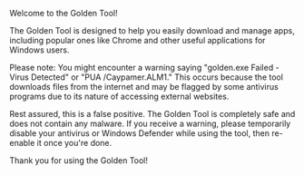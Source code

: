 Welcome to the Golden Tool!

The Golden Tool is designed to help you easily download and manage apps, including popular ones like Chrome and other useful applications for Windows users.

Please note: You might encounter a warning saying "golden.exe Failed - Virus Detected" or "PUA
/Caypamer.ALM1." This occurs because the tool downloads files from the internet and may be flagged by some antivirus programs due to its nature of accessing external websites.

Rest assured, this is a false positive. The Golden Tool is completely safe and does not contain any malware. If you receive a warning, please temporarily disable your antivirus or Windows Defender while using the tool, then re-enable it once you're done.

Thank you for using the Golden Tool!

